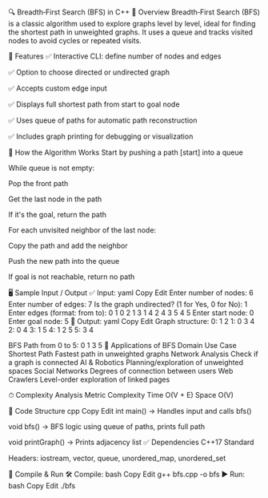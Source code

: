 🔍 Breadth‑First Search (BFS) in C++
📖 Overview
Breadth‑First Search (BFS) is a classic algorithm used to explore graphs level by level, ideal for finding the shortest path in unweighted graphs. It uses a queue and tracks visited nodes to avoid cycles or repeated visits.

📌 Features
✅ Interactive CLI: define number of nodes and edges

✅ Option to choose directed or undirected graph

✅ Accepts custom edge input

✅ Displays full shortest path from start to goal node

✅ Uses queue of paths for automatic path reconstruction

✅ Includes graph printing for debugging or visualization

🔧 How the Algorithm Works
Start by pushing a path [start] into a queue

While queue is not empty:

Pop the front path

Get the last node in the path

If it's the goal, return the path

For each unvisited neighbor of the last node:

Copy the path and add the neighbor

Push the new path into the queue

If goal is not reachable, return no path

🖥 Sample Input / Output
✅ Input:
yaml
Copy
Edit
Enter number of nodes: 6
Enter number of edges: 7
Is the graph undirected? (1 for Yes, 0 for No): 1
Enter edges (format: from to):
0 1
0 2
1 3
1 4
2 4
3 5
4 5
Enter start node: 0
Enter goal node: 5
🔽 Output:
yaml
Copy
Edit
Graph structure:
0: 1 2 
1: 0 3 4 
2: 0 4 
3: 1 5 
4: 1 2 5 
5: 3 4 

BFS Path from 0 to 5: 0 1 3 5
🚀 Applications of BFS
Domain	Use Case
Shortest Path	Fastest path in unweighted graphs
Network Analysis	Check if a graph is connected
AI & Robotics	Planning/exploration of unweighted spaces
Social Networks	Degrees of connection between users
Web Crawlers	Level-order exploration of linked pages

⏱ Complexity Analysis
Metric	Complexity
Time	O(V + E)
Space	O(V)

📄 Code Structure
cpp
Copy
Edit
int main()
→ Handles input and calls bfs()

void bfs()
→ BFS logic using queue of paths, prints full path

void printGraph()
→ Prints adjacency list
✅ Dependencies
C++17 Standard

Headers: iostream, vector, queue, unordered_map, unordered_set

🧪 Compile & Run
🛠️ Compile:
bash
Copy
Edit
g++ bfs.cpp -o bfs
▶️ Run:
bash
Copy
Edit
./bfs

